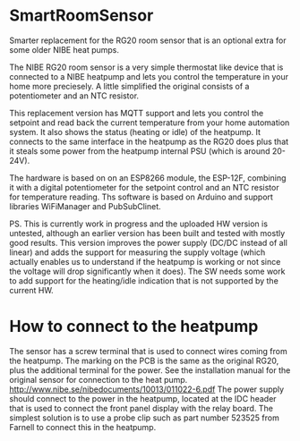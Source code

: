 # SmartRoomSensor
Smarter replacement for the RG20 room sensor that is an optional extra for some older NIBE heat pumps.

The NIBE RG20 room sensor is a very simple thermostat like device that is connected to a NIBE heatpump and lets you control the temperature in your home more preciesely. A little simplified the original consists of a potentiometer and an NTC resistor.

This replacement version has MQTT support and lets you control the setpoint and read back the current temperature from your home automation system. It also shows the status (heating or idle) of the heatpump.
It connects to the same interface in the heatpump as the RG20 does plus that it steals some power from the heatpump internal PSU (which is around 20-24V).

The hardware is based on on an ESP8266 module, the ESP-12F, combining it with a digital potentiometer for the setpoint control and an NTC resistor for temperature reading.
Ths software is based on Arduino and support libraries WiFiManager and PubSubClinet.

PS. This is currently work in progress and the uploaded HW version is untested, although an earlier version has been built and tested with mostly good results. This version improves the power supply (DC/DC instead of all linear) and adds the support for measuring the supply voltage (which actually enables us to understand if the heatpump is working or not since the voltage will drop significantly when it does). The SW needs some work to add support for the heating/idle indication that is not supported by the current HW.

# How to connect to the heatpump
The sensor has a screw terminal that is used to connect wires coming from the heatpump.
The marking on the PCB is the same as the original RG20, plus the additional terminal for the power.
See the installation manual for the original sensor for connection to the heat pump.
http://www.nibe.se/nibedocuments/10013/011022-6.pdf
The power supply should connect to the power in the heatpump, located at the IDC header that is used to connect the front panel display with the relay board. The simplest solution is to use a probe clip such as part number 523525 from Farnell to connect this in the heatpump.
